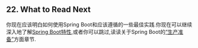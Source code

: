 ## 22. What to Read Next
你现在应该明白如何使用Spring Boot和应该遵循的一些最佳实践.你现在可以继续深入地了解[Spring Boot特性](../IV.Spring%20Boot%20features/README.md),或者你可以跳过,读读关于Spring Boot的[“生产准备”](../V.Spring%20Boot%20Actuator%20%20Production%20ready%20features/README.md)方面章节.